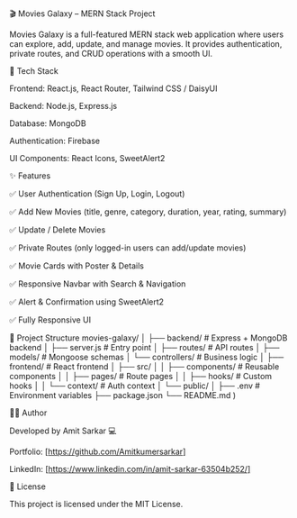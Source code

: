🎬 Movies Galaxy – MERN Stack Project

Movies Galaxy is a full-featured MERN stack web application where users can explore, add, update, and manage movies. It provides authentication, private routes, and CRUD operations with a smooth UI.

🚀 Tech Stack

Frontend: React.js, React Router, Tailwind CSS / DaisyUI

Backend: Node.js, Express.js

Database: MongoDB 

Authentication: Firebase

UI Components: React Icons, SweetAlert2

✨ Features

✅ User Authentication (Sign Up, Login, Logout)

✅ Add New Movies (title, genre, category, duration, year, rating, summary)

✅ Update / Delete Movies

✅ Private Routes (only logged-in users can add/update movies)

✅ Movie Cards with Poster & Details

✅ Responsive Navbar with Search & Navigation

✅ Alert & Confirmation using SweetAlert2

✅ Fully Responsive UI

📂 Project Structure
movies-galaxy/
│
├── backend/                # Express + MongoDB backend
│   ├── server.js           # Entry point
│   ├── routes/             # API routes
│   ├── models/             # Mongoose schemas
│   └── controllers/        # Business logic
│
├── frontend/               # React frontend
│   ├── src/
│   │   ├── components/     # Reusable components
│   │   ├── pages/          # Route pages
│   │   ├── hooks/          # Custom hooks
│   │   └── context/        # Auth context
│   └── public/
│
├── .env                    # Environment variables
├── package.json
└── README.md
)

👨‍💻 Author

Developed by Amit Sarkar 💻

Portfolio: [https://github.com/Amitkumersarkar]

LinkedIn: [https://www.linkedin.com/in/amit-sarkar-63504b252/]

📝 License

This project is licensed under the MIT License.